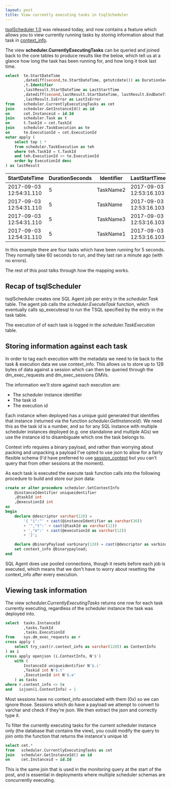 ```yaml
---
layout: post
title: View currently executing tasks in tsqlScheduler
---
```

[tsqlScheduler 1.0](https://github.com/taddison/tsqlScheduler/releases/tag/1.0) was released today, and now contains a feature which allows you to view currently running tasks by storing information about that task in [context_info](https://docs.microsoft.com/en-us/sql/t-sql/functions/context-info-transact-sql).

The view **scheduler.CurrentlyExecutingTasks** can be queried and joined back to the core tables to produce results like the below, which tell us at a glance how long the task has been running for, and how long it took last time.

```sql
select	te.StartDateTime
		,datediff(second,te.StartDateTime, getutcdate()) as DurationSeconds
		,t.Identifier
		,lastResult.StartDateTime as LastStartTime
		,datediff(second,lastResult.StartDateTime, lastResult.EndDateTime) as LastDurationSeconds
		,lastResult.IsError as LastIsError
from	scheduler.CurrentlyExecutingTasks as cet
join    scheduler.GetInstanceId() as id
on      cet.Instanceid = id.Id
join	scheduler.Task as t
on		t.TaskId = cet.TaskId
join	scheduler.TaskExecution as te
on		te.ExecutionId = cet.ExecutionId
outer apply (
	select top 1 *
	from scheduler.TaskExecution as teh
	where teh.TaskId = t.TaskId
	and teh.ExecutionId <> te.ExecutionId
	order by ExecutionId desc
) as lastResult
```

| StartDateTime | DurationSeconds |	Identifier | LastStartTime | LastDurationSeconds | LastIsError |
|            ---|              ---|         ---|            ---|                  ---|          ---|
|2017-09-03 12:54:31.110	|5	|TaskName2	|2017-09-03 12:53:16.103	|60	|0|
|2017-09-03 12:54:31.110	|5	|TaskName	|2017-09-03 12:53:16.103	|60	|0|
|2017-09-03 12:54:31.110	|5	|TaskName3	|2017-09-03 12:53:16.103	|60	|0|
|2017-09-03 12:54:31.110	|5	|TaskName1	|2017-09-03 12:53:16.103	|60	|0|

In this example there are four tasks which have been running for 5 seconds.  They normally take 60 seconds to run, and they last ran a minute ago (with no errors).

The rest of this post talks through how the mapping works.
<!--more-->

## Recap of tsqlScheduler

tsqlScheduler creates one SQL Agent job per entry in the *scheduler.Task* table.  The agent job calls the *scheduler.ExecuteTask* function, which eventually calls sp_executesql to run the TSQL specified by the entry in the task table.

The execution of of each task is logged in the *scheduler.TaskExecution* table.

## Storing information against each task

In order to tag each execution with the metadata we need to tie back to the task & execution data we use context_info.  This allows us to store up to 128 bytes of data against a session which can then be queried through the dm_exec_requests and dm_exec_sessions DMVs.

The information we'll store against each execution are:

- The scheduler instance identifier
- The task id
- The execution id

Each instance when deployed has a unique guid generated that identifies that instance (returned via the function *scheduler.GetInstanceId*).  We need this as the task id is a number, and so for any SQL instance with multiple scheduler instances deployed (e.g. one standalone and multiple AGs) we use the instance id to disambiguate which one the task belongs to.

Context info requires a binary payload, and rather than worrying about packing and unpacking a payload I've opted to use json to allow for a fairly flexible schema (I'd have preferred to use [session_context](https://docs.microsoft.com/en-us/sql/t-sql/functions/session-context-transact-sql) but you can't query that from other sessions at the moment).

As each task is executed the execute task function calls into the following procedure to build and store our json data:

```sql
create or alter procedure scheduler.SetContextInfo
    @instanceIdentifier uniqueidentifier
    ,@taskId int
    ,@executionId int
as
begin
    declare @descriptor varchar(128) = 
	    '{ "i":"' + cast(@instanceIdentifier as varchar(36)) 
	    + '","t":' + cast(@taskId as varchar(12)) 
	    + ',"e":' + cast(@executionId as varchar(12)) 
	    + '}';

    declare @binaryPayload varbinary(128) = cast(@descriptor as varbinary(128));
    set context_info @binarypayload;
end
```

SQL Agent does use pooled connections, though it resets before each job is executed, which means that we don't have to worry about resetting the context_info after every execution.

## Viewing task information

The view *scheduler.CurrentlyExecutingTasks* returns one row for each task currently executing, regardless of the scheduler instance the task was deployed into.

```sql
select  tasks.InstanceId
        ,tasks.TaskId
        ,tasks.ExecutionId
from    sys.dm_exec_requests as r
cross apply (
    select try_cast(r.context_info as varchar(128)) as ContextInfo
) as i
cross apply openjson (i.ContextInfo, N'$')
	with (
		InstanceId uniqueidentifier	N'$.i'
		,Taskid int	N'$.t'
		,ExecutionId int N'$.e'
	) as tasks
where r.context_info <> 0x
and   isjson(i.ContextInfo) = 1
```

Most sessions have no context_info associated with them (0x) so we can ignore those.  Sessions which do have a payload we attempt to convert to varchar and check if they're json.  We then extract the json and correctly type it.

To filter the currently executing tasks for the current scheduler instance only (the database that contains the view), you could modify the query to join onto the function that returns the instance's unique Id:

```sql
select cet.*
from   scheduler.CurrentlyExecutingTasks as cet
join   scheduler.GetInstanceId() as id
on     cet.Instanceid = id.Id
```

This is the same join that is used in the monitoring query at the start of the post, and is essential in deployments where multiple scheduler schemas are concurrently executing.